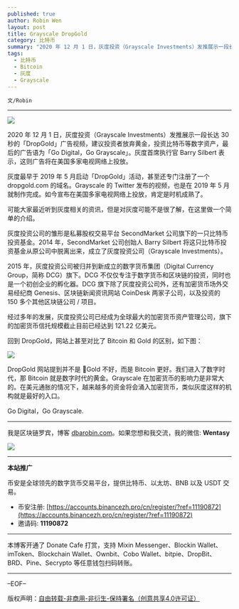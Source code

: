 ```yaml
---
published: true
author: Robin Wen
layout: post
title: Grayscale DropGold
category: 比特币
summary: "2020 年 12 月 1 日，灰度投资（Grayscale Investments）发推展示一段长达 30 秒的「DropGold」广告视频，建议投资者放弃黄金，投资比特币等数字资产，最后的广告语为「Go Digital，Go Grayscale」。灰度首席执行官 Barry Silbert 表示，这则广告将在美国多家电视网络上投放。DropGold 网站提到并不是 Gold 不好，而是 Bitcoin 更好。我们进入了数字时代，那 Bitcoin 就是数字时代的黄金。Grayscale 在加密货币的影响力是非常大的。在美元通胀的情况下，越来越多的资金将会涌入加密货币，类似灰度这样的机构就是最好的入口。Go Digital，Go Grayscale."
tags:
  - 比特币
  - Bitcoin
  - 灰度
  - Grayscale
---
```


`文/Robin`

***

![](https://cdn.dbarobin.com/miw0s9i.png)

2020 年 12 月 1 日，灰度投资（Grayscale Investments）发推展示一段长达 30 秒的「DropGold」广告视频，建议投资者放弃黄金，投资比特币等数字资产，最后的广告语为「Go Digital，Go Grayscale」。灰度首席执行官 Barry Silbert 表示，这则广告将在美国多家电视网络上投放。

灰度最早于 2019 年 5 月启动「DropGold」活动，甚至还专门注册了一个 dropgold.com 的域名。Grayscale 的 Twitter 发布的视频，也是在 2019 年 5 月就制作完成。如今宣布在美国多家电视网络上投放，肯定是时机成熟了。

可能大家最近听到灰度相关的资讯，但是对灰度可能不是很了解，在这里做一个简单的介绍。

灰度投资公司的雏形是私募股权交易平台 SecondMarket 公司旗下的一只比特币投资基金。2014 年，SecondMarket 公司创始人 Barry Silbert 将这只比特币投资基金从原公司中脱离出来，成立了灰度投资公司（Grayscale Investments）。

2015 年，灰度投资公司被归并到新成立的数字货币集团（Digital Currency Group，简称 DCG）旗下。DCG 不仅仅专注于数字货币和区块链的投资，同时也是一个初创企业的孵化器。DCG 旗下除了灰度投资公司外，还有加密货币场外交易经纪商 Genesis、区块链新闻资讯网站 CoinDesk 两家子公司，以及投资的 150 多个其他区块链公司 / 项目。

经过多年的发展，灰度投资公司已经成为全球最大的加密货币资产管理公司，旗下的加密货币信托规模截止目前已经达到 121.22 亿美元。

回到 DropGold，网站上甚至对比了 Bitcoin 和 Gold 的区别，如下图：

![](https://cdn.dbarobin.com/rj1gmr9.jpg)

DropGold 网站提到并不是 Gold 不好，而是 Bitcoin 更好。我们进入了数字时代，那 Bitcoin 就是数字时代的黄金。Grayscale 在加密货币的影响力是非常大的。在美元通胀的情况下，越来越多的资金将会涌入加密货币，类似灰度这样的机构就是最好的入口。

Go Digital，Go Grayscale.

***

我是区块链罗宾，博客 [dbarobin.com](https://dbarobin.com/)。如果您想和我交流，我的微信: **Wentasy**

![](https://cdn.dbarobin.com/v4yywe2.png)

***

**本站推广**

币安是全球领先的数字货币交易平台，提供比特币、以太坊、BNB 以及 USDT 交易。

* 币安注册: [https://accounts.binancezh.pro/cn/register/?ref=11190872](https://accounts.binancezh.pro/cn/register/?ref=11190872)
* 邀请码: **11190872**

***

本博客开通了 Donate Cafe 打赏，支持 Mixin Messenger、Blockin Wallet、imToken、Blockchain Wallet、Ownbit、Cobo Wallet、bitpie、DropBit、BRD、Pine、Secrypto 等任意钱包扫码转账。

<center>
    <div class="--donate-button"
         data-button-id="f8b9df0d-af9a-460d-8258-d3f435445075"
    ></div>
</center>

***

–EOF–

版权声明：[自由转载-非商用-非衍生-保持署名（创意共享4.0许可证）](http://creativecommons.org/licenses/by-nc-nd/4.0/deed.zh)